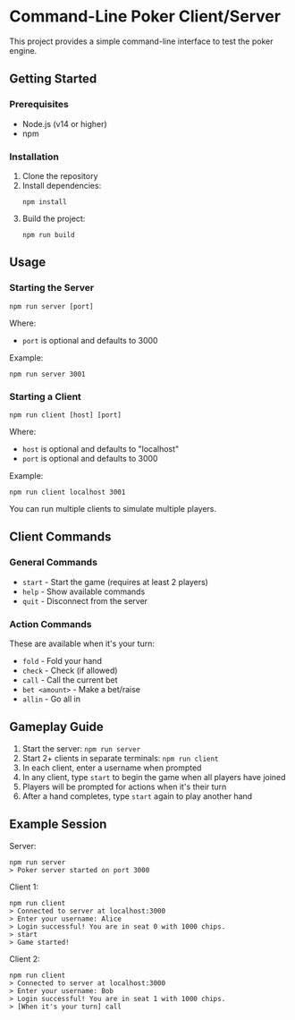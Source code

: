 # Command-Line Poker Client/Server

This project provides a simple command-line interface to test the poker engine.

## Getting Started

### Prerequisites

- Node.js (v14 or higher)
- npm

### Installation

1. Clone the repository
2. Install dependencies:
   ```
   npm install
   ```
3. Build the project:
   ```
   npm run build
   ```

## Usage

### Starting the Server

```
npm run server [port]
```

Where:
- `port` is optional and defaults to 3000

Example:
```
npm run server 3001
```

### Starting a Client

```
npm run client [host] [port]
```

Where:
- `host` is optional and defaults to "localhost"
- `port` is optional and defaults to 3000

Example:
```
npm run client localhost 3001
```

You can run multiple clients to simulate multiple players.

## Client Commands

### General Commands

- `start` - Start the game (requires at least 2 players)
- `help` - Show available commands
- `quit` - Disconnect from the server

### Action Commands

These are available when it's your turn:

- `fold` - Fold your hand
- `check` - Check (if allowed)
- `call` - Call the current bet
- `bet <amount>` - Make a bet/raise
- `allin` - Go all in

## Gameplay Guide

1. Start the server: `npm run server`
2. Start 2+ clients in separate terminals: `npm run client`
3. In each client, enter a username when prompted
4. In any client, type `start` to begin the game when all players have joined
5. Players will be prompted for actions when it's their turn
6. After a hand completes, type `start` again to play another hand

## Example Session

Server:
```
npm run server
> Poker server started on port 3000
```

Client 1:
```
npm run client
> Connected to server at localhost:3000
> Enter your username: Alice
> Login successful! You are in seat 0 with 1000 chips.
> start
> Game started!
```

Client 2:
```
npm run client
> Connected to server at localhost:3000
> Enter your username: Bob
> Login successful! You are in seat 1 with 1000 chips.
> [When it's your turn] call
```